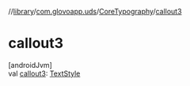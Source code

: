 //[library](../../../index.md)/[com.glovoapp.uds](../index.md)/[CoreTypography](index.md)/[callout3](callout3.md)

# callout3

[androidJvm]\
val [callout3](callout3.md): [TextStyle](https://developer.android.com/reference/kotlin/androidx/compose/ui/text/TextStyle.html)
